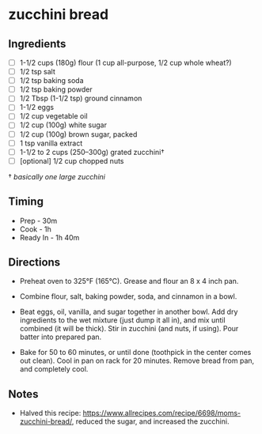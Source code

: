 # zucchini bread

## Ingredients

* [ ] 1-1/2 cups (180g) flour (1 cup all-purpose, 1/2 cup whole wheat?)
* [ ] 1/2 tsp salt
* [ ] 1/2 tsp baking soda
* [ ] 1/2 tsp baking powder
* [ ] 1/2 Tbsp (1-1/2 tsp) ground cinnamon
* [ ] 1-1/2 eggs
* [ ] 1/2 cup vegetable oil
* [ ] 1/2 cup (100g) white sugar
* [ ] 1/2 cup (100g) brown sugar, packed
* [ ] 1 tsp vanilla extract
* [ ] 1-1/2 to 2 cups (250–300g) grated zucchini†
* [ ] [optional] 1/2 cup chopped nuts

† _basically one large zucchini_


## Timing

* Prep - 30m
* Cook - 1h
* Ready In - 1h 40m


## Directions

* Preheat oven to 325°F (165°C). Grease and flour an 8 x 4 inch pan. 

* Combine flour, salt, baking powder, soda, and cinnamon in a bowl.

* Beat eggs, oil, vanilla, and sugar together in another bowl. Add dry ingredients to the wet mixture (just dump it all in), and mix until combined (it will be thick). Stir in zucchini (and nuts, if using). Pour batter into prepared pan.

* Bake for 50 to 60 minutes, or until done (toothpick in the center comes out clean). Cool in pan on rack for 20 minutes. Remove bread from pan, and completely cool.


## Notes

* Halved this recipe: https://www.allrecipes.com/recipe/6698/moms-zucchini-bread/, reduced the sugar, and increased the zucchini.
